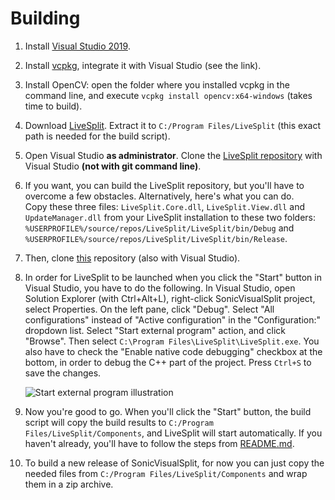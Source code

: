 # Building
1. Install [Visual Studio 2019](https://visualstudio.microsoft.com/vs/).
2. Install [vcpkg](https://github.com/microsoft/vcpkg), integrate it with Visual Studio (see the link).
3. Install OpenCV: open the folder where you installed vcpkg in the command line, and execute `vcpkg install opencv:x64-windows` (takes time to build).
4. Download [LiveSplit](https://livesplit.org/downloads/). Extract it to `C:/Program Files/LiveSplit` (this exact path is needed for the build script).
5. Open Visual Studio **as administrator**. Clone the [LiveSplit repository](https://github.com/LiveSplit/LiveSplit) with Visual Studio **(not with git command line)**.
6. If you want, you can build the LiveSplit repository, but you'll have to overcome a few obstacles. Alternatively, here's what you can do.  
   Copy these three files: `LiveSplit.Core.dll`, `LiveSplit.View.dll` and `UpdateManager.dll` from your LiveSplit installation to these two folders:
   `%USERPROFILE%/source/repos/LiveSplit/LiveSplit/bin/Debug` and `%USERPROFILE%/source/repos/LiveSplit/LiveSplit/bin/Release`.
7. Then, clone [this](https://github.com/gottagofaster236/SonicVisualSplit) repository (also with Visual Studio).
8. In order for LiveSplit to be launched when you click the "Start" button in Visual Studio, you have to do the following.
In Visual Studio, open Solution Explorer (with Ctrl+Alt+L), right-click SonicVisualSplit project, select Properties. On the left pane, click "Debug". Select "All configurations" instead of "Active configuration" in the "Configuration:" dropdown list. Select "Start external program" action, and click "Browse".
Then select `C:\Program Files\LiveSplit\LiveSplit.exe`.
You also have to check the "Enable native code debugging" checkbox at the bottom, in order to debug the C++ part of the project.
Press `Ctrl+S` to save the changes.

   ![Start external program illustration](https://user-images.githubusercontent.com/55288842/111886772-65976680-89e1-11eb-9a7c-e9af55dd3b94.png)
9. Now you're good to go. When you'll click the "Start" button, the build script will copy the build results to `C:/Program Files/LiveSplit/Components`, and LiveSplit will start automatically. If you haven't already, you'll have to follow the steps from [README.md](README.md).
10. To build a new release of SonicVisualSplit, for now you can just copy the needed files from `C:/Program Files/LiveSplit/Components` and wrap them in a zip archive.
